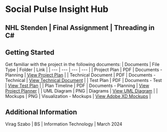 # Social Pulse Insight Hub
## NHL Stenden | Final Assignment | Threading in C#

## Getting Started
Get familiar with the project in the following documents:
| Documents | File Type | Folder | Link |
| --- | --- | --- | --- |
| Project Plan | PDF | Documents - Planning | [View Project Plan](https://github.com/ViragSzabo/socialpulse-insighthub/blob/main/Documents/Project/Project%20Plan.pdf) |
| Technical Document | PDF | Documents - Technical | [View Technical Document](https://github.com/ViragSzabo/socialpulse-insighthub/blob/main/Documents/Technical/Technical%20Documentation.pdf) |
| Test Plan | PDF | Documents - Test | [View Test Plan](https://github.com/ViragSzabo/socialpulse-insighthub/blob/main/Documents/Test/Test%20Plan.pdf) |
| Plan Timeline | PDF | Documents - Planning | [View Project Planner](https://github.com/ViragSzabo/socialpulse-insighthub/blob/main/Documents/Planning/Project%20Planner.pdf) |
| UML Diagram | PNG | Diagrams | [View UML Diagram](https://github.com/ViragSzabo/socialpulse-insighthub/blob/main/Diagrams/SocialPulse-InsightHub.png) |
| Mockups | PNG | Visualization - Mockups | [View Adobe XD Mockups](https://xd.adobe.com/view/2a08f8bd-a9be-4225-be56-55d9f008db6f-7f5b/?fullscreen) |

## Additional Information
Virag Szabo | BS | Information Technology | March 2024
